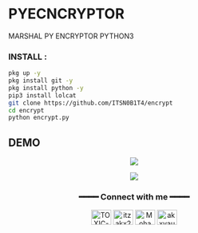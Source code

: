 # PYECNCRYPTOR
MARSHAL PY ENCRYPTOR PYTHON3

<h3 align="left">INSTALL :</h3>

````bash
pkg up -y
pkg install git -y
pkg install python -y
pip3 install lolcat
git clone https://github.com/ITSN0B1T4/encrypt
cd encrypt
python encrypt.py
````
## DEMO

<p align="center"><img src="https://raw.githubusercontent.com/ITSN0B1T4/encrypt/main/.assets/demo1.png"></p>

<p align="center"><img src="https://raw.githubusercontent.com/ITSN0B1T4/encrypt/main/.assets/demo2.png"></p>



<div align="center">
<h3>━━━━ Connect with me ━━━━</h3>
<a href="https://fb.com/TOXINUM" target="blank"><img align="center" src="https://raw.githubusercontent.com/rahuldkjain/github-profile-readme-generator/master/src/images/icons/Social/facebook.svg" alt="TOXIC-VIRUS" height="30" width="40" /></a>
<a href="https://twitter.com/itzakx21" target="blank"><img align="center" src="https://raw.githubusercontent.com/rahuldkjain/github-profile-readme-generator/master/src/images/icons/Social/twitter.svg" alt="itzakx21" height="30" width="40" /></a>
<a href="https://fb.com/ITSN0B1T4" target="blank"><img align="center" src="https://raw.githubusercontent.com/rahuldkjain/github-profile-readme-generator/master/src/images/icons/Social/facebook.svg" alt="Mohammad Alamin" height="30" width="40" /></a>
<a href="https://instagram.com/ITSN0B1T4" target="blank"><img align="center" src="https://raw.githubusercontent.com/rahuldkjain/github-profile-readme-generator/master/src/images/icons/Social/instagram.svg" alt="akxvau" height="30" width="40" /></a>
</div>
